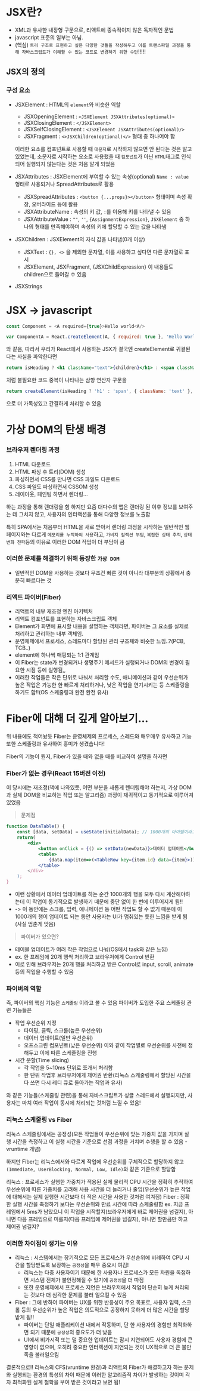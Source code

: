 # JSX란?

-   XML과 유사한 내장형 구문으로, 리액트에 종속적이지 않은 독자적인 문법
-   javascript 표준의 일부는 아님.
-   (핵심) `트리 구조로 표현하고 싶은 다양한 것들을 작성해두고 이를 트랜스파일 과정을 통해 자바스크립트가 이해할 수 있는 코드로 변경하기 위한 수단`!!!!!

## JSX의 정의

### 구성 요소

-   JSXElement : HTML의 `element`와 비슷한 역할

    -   JSXOpeningElement : `<JSXElement JSXAttributes(optional)>`
    -   JSXClosingElement : `</JSXElement>`
    -   JSXSelfClosingElement : `<JSXElement JSXAttributes(optional)/>`
    -   JSXFragment : `<>JSXChildren(optional)</>`
        형태 중 하나여야 함

    이러한 요소를 컴포넌트로 사용할 때 `대문자`로 시작하지 않으면 안 된다는 것은 알고 있었는데, 소문자로 시작하는 요소로 사용했을 때 `컴포넌트`가 아닌 `HTML`태그로 인식되어 실행되지 않는다는 것은 처음 알게 되었음

-   JSXAttributes : JSXElement에 부여할 수 있는 속성(optional) `Name : value` 형태로 사용되거나 SpreadAttributes로 활용

    -   JSXSpreadAttributes : `<button {...props}></button>` 형태이며 속성 확장, 오버라이드 등에 활용
    -   JSXAttributeName : 속성의 키 값, `:`를 이용해 키를 나타낼 수 있음
    -   JSXAttributeValue : `""`, `''`, `{AssignmentExpression}`, `JSXElement` 중 하나의 형태를 만족해야하며 속성의 키에 할당할 수 있는 값을 나타냄

-   JSXChildren : JSXElement의 자식 값을 나타냄(0개 이상)
    -   JSXText : `{}, <>` 을 제외한 문자열, 이를 사용하고 싶다면 다른 문자열로 표시
    -   JSXElement, JSXFragment, {JSXChildExpression} 이 내용들도 children으로 들어갈 수 있음
-   JSXStrings

# JSX -> javascript

```javascript
const Component = <A required={true}>Hello world<A/>
```

```javascript
var ComponentA = React.createElement(A, { required: true }, 'Hello World');
```

와 같음, 따라서 우리가 React에서 사용하는 JSX가 결국엔 createElement로 귀결된다는 사실을 파악한다면

```jsx
return isHeading ? <h1 className="text">{children}</h1> : <span className="text">{children}</span>;
```

처럼 불필요한 코드 중복이 나타나는 삼항 연산자 구문을

```jsx
return createElement(isHeading ? 'h1' : 'span', { className: 'text' }, children);
```

으로 더 가독성있고 간결하게 처리할 수 있음

# 가상 DOM의 탄생 배경

### 브라우저 렌더링 과정

1. HTML 다운로드
2. HTML 파싱 후 트리(DOM) 생성
3. 파싱하면서 CSS를 만나면 CSS 파일도 다운로드
4. CSS 파일도 파싱하면서 CSSOM 생성
5. 레이아웃, 페인팅 하면서 렌더링...

하는 과정을 통해 렌더링을 함
하지만 요즘 대다수의 앱은 렌더링 된 이후 정보를 보여주는 데 그치지 않고, 사용자의 인터랙션을 통해 다양한 정보를 노출함

특히 SPA에서는 처음부터 HTML을 새로 받아서 렌더링 과정을 시작하는 일반적인 웹 페이지와는 다르게 `메모리를 누적하여 사용`하고, `가비지 컬렉션 부담`, `복잡한 상태 추적`, `상태 변화 전파`등의 이유로 이러한 DOM 작업이 더 부담이 큼

### 이러한 문제를 해결하기 위해 등장한 `가상 DOM`

-   일반적인 DOM을 사용하는 것보다 무조건 빠른 것이 아니라 대부분의 상황에서 충분히 빠르다는 것

### 리액트 파이버(Fiber)

-   리액트의 내부 재조정 엔진 아키텍처
-   리액트 컴포넌트를 표현하는 자바스크립트 객체
-   Element가 화면에 표시할 내용을 설명하는 객체라면, 파이버는 그 요소를 실제로 처리하고 관리하는 내부 객체임.
-   운영체제에서 프로세스, 스레드마다 할당된 관리 구조체와 비슷한 느낌..?(PCB, TCB..)
-   element에 하나씩 매핑되는 1:1 관계임
-   이 Fiber는 state가 변경되거나 생명주기 메서드가 실행되거나 DOM의 변경이 필요한 시점 등에 실행됨,,
-   이러한 작업들은 작은 단위로 나눠서 처리할 수도, 애니메이션과 같이 우선순위가 높은 작업은 가능한 한 빠르게 처리하거나, 낮은 작업을 연기시키는 등 스케줄링을 하기도 함!!(OS 스케줄링과 완전 완전 유사)

# Fiber에 대해 더 깊게 알아보기...

위 내용에도 적어놨듯 Fiber는 운영체제의 프로세스, 스레드와 매우매우 유사하고 기능 또한 스케줄링과 유사하여 흥미가 생겼습니다!

Fiber의 기능이 뭔지, Fiber가 있을 때와 없을 때를 비교하여 설명을 하자면

### Fiber가 없는 경우(React 15버전 이전)

이 당시에는 재조정(책에 나와있듯, 어떤 부분을 새롭게 렌더링해야 하는지, 가상 DOM과 실제 DOM을 비교하는 작업 또는 알고리즘) 과정이 재귀적이고 동기적으로 이루어져 있었음

> 문제점

```jsx
function DataTable() {
    const [data, setData] = useState(initialData); // 1000개의 아이템이라고 가정
    return(
        <div>
            <button onClick = {() => setData(newData)}>데이터 업데이트</button>
            <table>
                {data.map(item=>(<TableRow key={item.id} data={item}>))}
            </table>
        </div>
    );
}
```

-   이런 상황에서 데이터 업데이트를 하는 순간 1000개의 행을 모두 다시 계산해야하는데 이 작업이 동기적으로 발생하기 때문에 중단 없이 한 번에 이루어지게 됨!!
-   -> 이 동안에는 스크롤, 입력, 애니메이션 등 어떤 작업도 할 수 없기 때문에 이 1000개의 행이 업데이트 되는 동안 사용자는 UI가 멈춰있는 듯한 느낌을 받게 됨(사실 멈춘게 맞음)

> 파이버가 있으면?

-   테이블 업데이트가 여러 작은 작업으로 나뉨(OS에서 task와 같은 느낌)
-   ex. 한 프레임에 20개 행씩 처리하고 브라우저에게 Control 반환
-   이로 인해 브라우저는 20개 행을 처리하고 받은 Control로 input, scroll, animate등의 작업을 수행할 수 있음

### 파이버의 역할

즉, 파이버의 핵심 기능은 `스케줄링` 이라고 볼 수 있음
파이버가 도입한 주요 스케줄링 관련 기능들은

-   작업 우선순위 지정
    -   타이핑, 클릭, 스크롤(높은 우선순위)
    -   데이터 업데이트(일반 우선순위)
    -   오프스크린 컴포넌트(낮은 우선순위)
        이와 같이 작업별로 우선순위를 사전에 정해두고 이에 따른 스케줄링을 진행
-   시간 분할(Time slicing)
    -   각 작업을 5~10ms 단위로 쪼개서 처리함
    -   한 단위 작업후 브라우저에게 제어권 반환(리눅스 스케줄링에서 할당된 시간을 다 쓰면 다시 레디 큐로 돌아가는 작업과 유사)

와 같은 기능들(스케줄링 관련)을 통해 자바스크립트가 싱글 스레드에서 실행되지만, 사용자는 마치 여러 작업이 동시에 처리되는 것처럼 느낄 수 있음!

### 리눅스 스케줄링 vs Fiber

리눅스 스케줄링에서는 공정성(모든 작업들이 우선순위에 맞는 가중치 값을 가지며 실행 시간을 측정하고 이 실행 시간을 기준으로 선점 과정을 거치며 수행을 할 수 있음 - vruntime 개념)

하지만 Fiber는 리눅스에서와 다르게 작업에 우선순위를 구체적으로 할당하지 않고 `(Immediate, UserBlocking, Normal, Low, Idle)`와 같은 기준으로 할당함

리눅스 : 프로세스가 실행한 가중치가 적용된 실제 물리적 CPU 시간을 정확히 추적하여 우선순위에 따른 가중치를 고려해 사용 시간을 더 늘리거나 줄임(우선순위가 높은 작업에 대해서는 실제 실행한 시간보다 더 적은 시간을 사용한 것처럼 여겨짐)
Fiber : 정확한 실행 시간을 측정하기 보다는 우선순위와 만료 시간에 따라 스케줄링함
ex. 지금 프레임에서 5ms가 남았으니 이 작업을 시작할지(브라우저에게 바로 제어권을 넘길지), 아니면 다음 프레임으로 미룰지(다음 프레임에 제어권을 넘길지), 아니면 할만큼만 하고 제어권 넘길지?

### 이러한 차이점이 생기는 이유

-   리눅스 : 시스템에서는 장기적으로 모든 프로세스가 우선순위에 비례하여 CPU 시간을 할당받도록 보장하는 `공정성`을 매우 중요시 여김!
    -   리눅스는 다중 사용자이기 때문에 한 사용자나 프로세스가 모든 자원을 독점하면 시스템 전체가 불안정해질 수 있기에 `공정성`을 더 따짐
    -   또한 운영체제에서 프로세스 지연은 브라우저에서 작업이 단순히 늦게 처리되는 것보다 더 심각한 문제를 불러 일으킬 수 있음
-   Fiber : 그에 반하여 파이버는 UX를 위한 반응성이 주요 목표로, 사용자 입력, 스크롤 등의 우선순위가 높은 작업은 의도적으로 공정하지 못하게 더 많은 시간을 할당받게 됨!!
    -   파이버는 단일 애플리케이션 내에서 작동하며, 단 한 사용자의 경험만 최적화하면 되기 때문에 `공정성`의 중요도가 더 낮음
    -   UI에서 비가시적 또는 덜 중요한 업데이트는 잠시 지연되어도 사용자 경험에 큰 영향이 없으며, 오히려 중요한 인터렉션이 지연되는 것이 UX적으로 더 큰 불만족을 불러일으킴

결론적으로!! 리눅스의 CFS(vruntime 환경)과 리액트의 Fiber가 해결하고자 하는 문제와 실행되는 환경의 특성의 차이 때문에 이러한 알고리즘적 차이가 발생하는 것이며 각자 최적화된 설계 철학을 부여 받은 것이라고 보면 됨!
